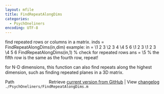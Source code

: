 ```yaml
---
layout: mfile
title: FindRepeatAlongDims
categories:
  - PsychOneliners
encoding: UTF-8
---
```


find repeated rows or columns in a matrix.
inds = FindRepeatAlongDims(in,dim)
example:
in =
     \1     2     3
     \2     3     4
     \4     5     6
     \1     2     3
     \1     2     3
     \4     5     6
FindRepeatAlongDims(in,1)  % check for repeated rows
ans =
     \5                    % the fifth row is the same as the fourth row,
                            repeat!

for N-D dimensions, this function can also find repeats along the highest
dimension, such as finding repeated planes in a 3D matrix.


<div class="code_header" style="text-align:right;">
  <span style="float:left;">Path&nbsp;&nbsp;</span> <span class="counter">Retrieve <a href=
  "https://raw.github.com/Psychtoolbox-3/Psychtoolbox-3/beta/./PsychOneliners/FindRepeatAlongDims.m">current version from GitHub</a> | View <a href=
  "https://github.com/Psychtoolbox-3/Psychtoolbox-3/commits/beta/./PsychOneliners/FindRepeatAlongDims.m">changelog</a></span>
</div>
<div class="code">
  <code>./PsychOneliners/FindRepeatAlongDims.m</code>
</div>
